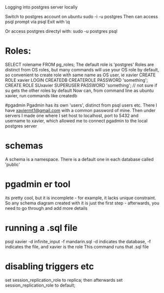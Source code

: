  Logging into postgres server locally

Switch to postgres account on ubuntu
sudo -i -u postgres
Then can access psql prompt via
psql
Exit with \q

Or access postgres directyl with:
sudo -u postgres psql

# Roles:

SELECT rolename FROM pg_roles;
The default role is 'postgres'
Roles are distinct from OS roles, but many commands will use your OS role by default, so convenient to create role with same name as OS user, ie xavier
CREATE ROLE xavier LOGIN CREATEDB CREATEROLE PASSWORD 'something';
CREATE ROLE SUxavier SUPERUSER PASSWORD 'something'; // not sure if su gets the other roles by default
Now can, from command line as ubuntu xavier, run commands like createdb

#pgadmin
Pgadmin has its own 'users', distinct from psql users etc. There I have xaviermt1@gmail.com with a common password of mine. Then under servers I made one where I set host to localhost, port to 5432 and username to xavier, which allowed me to connect pgadmin to the local postgres server

# schemas

A schema is a namespace. There is a default one in each database called 'public'

# pgadmin er tool

its pretty cool, but it is incomplete - for example, it lacks unique constraint. So any schema diagram created with it is just the first step - afterwards, you need to go through and add more details

# running a .sql file

psql xavier -d infinite_input -f mandarin.sql
-d indicates the database, -f indicates the file, and xavier is the role
This command runs that .sql file

# disabling triggers etc 
set session_replication_role to replica;
then afterwards
set session_replication_role to default;